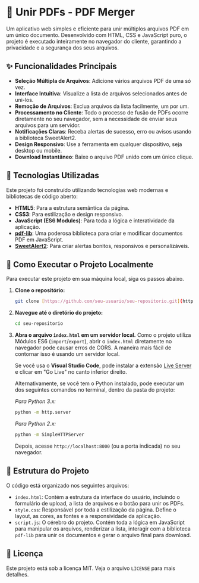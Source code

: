 # 📄 Unir PDFs - PDF Merger

Um aplicativo web simples e eficiente para unir múltiplos arquivos PDF em um único documento. Desenvolvido com HTML, CSS e JavaScript puro, o projeto é executado inteiramente no navegador do cliente, garantindo a privacidade e a segurança dos seus arquivos.

## ✨ Funcionalidades Principais

* **Seleção Múltipla de Arquivos**: Adicione vários arquivos PDF de uma só vez.
* **Interface Intuitiva**: Visualize a lista de arquivos selecionados antes de uni-los.
* **Remoção de Arquivos**: Exclua arquivos da lista facilmente, um por um.
* **Processamento no Cliente**: Todo o processo de fusão de PDFs ocorre diretamente no seu navegador, sem a necessidade de enviar seus arquivos para um servidor.
* **Notificações Claras**: Receba alertas de sucesso, erro ou avisos usando a biblioteca SweetAlert2.
* **Design Responsivo**: Use a ferramenta em qualquer dispositivo, seja desktop ou mobile.
* **Download Instantâneo**: Baixe o arquivo PDF unido com um único clique.

## 🚀 Tecnologias Utilizadas

Este projeto foi construído utilizando tecnologias web modernas e bibliotecas de código aberto:

* **HTML5**: Para a estrutura semântica da página.
* **CSS3**: Para estilização e design responsivo.
* **JavaScript (ES6 Modules)**: Para toda a lógica e interatividade da aplicação.
* **[pdf-lib](https://pdf-lib.js.org/)**: Uma poderosa biblioteca para criar e modificar documentos PDF em JavaScript.
* **[SweetAlert2](https://sweetalert2.github.io/)**: Para criar alertas bonitos, responsivos e personalizáveis.

## 🔧 Como Executar o Projeto Localmente

Para executar este projeto em sua máquina local, siga os passos abaixo.

1.  **Clone o repositório:**
    ```bash
    git clone [https://github.com/seu-usuario/seu-repositorio.git](https://github.com/seu-usuario/seu-repositorio.git)
    ```

2.  **Navegue até o diretório do projeto:**
    ```bash
    cd seu-repositorio
    ```

3.  **Abra o arquivo `index.html` em um servidor local.**
    Como o projeto utiliza Módulos ES6 (`import`/`export`), abrir o `index.html` diretamente no navegador pode causar erros de CORS. A maneira mais fácil de contornar isso é usando um servidor local.

    Se você usa o **Visual Studio Code**, pode instalar a extensão [Live Server](https://marketplace.visualstudio.com/items?itemName=ritwickdey.LiveServer) e clicar em "Go Live" no canto inferior direito.

    Alternativamente, se você tem o Python instalado, pode executar um dos seguintes comandos no terminal, dentro da pasta do projeto:

    *Para Python 3.x:*
    ```bash
    python -m http.server
    ```
    *Para Python 2.x:*
    ```bash
    python -m SimpleHTTPServer
    ```
    Depois, acesse `http://localhost:8000` (ou a porta indicada) no seu navegador.

## 📂 Estrutura do Projeto

O código está organizado nos seguintes arquivos:

* `index.html`: Contém a estrutura da interface do usuário, incluindo o formulário de upload, a lista de arquivos e o botão para unir os PDFs.
* `style.css`: Responsável por toda a estilização da página. Define o layout, as cores, as fontes e a responsividade da aplicação.
* `script.js`: O cérebro do projeto. Contém toda a lógica em JavaScript para manipular os arquivos, renderizar a lista, interagir com a biblioteca `pdf-lib` para unir os documentos e gerar o arquivo final para download.

## 📄 Licença

Este projeto está sob a licença MIT. Veja o arquivo `LICENSE` para mais detalhes.